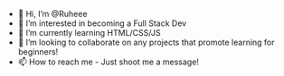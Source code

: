 - 👋 Hi, I’m @Ruheee
- 👀 I’m interested in becoming a Full Stack Dev
- 🌱 I’m currently learning HTML/CSS/JS
- 💞️ I’m looking to collaborate on any projects that promote learning for beginners!
- 📫 How to reach me - Just shoot me a message!

<!---
Ruheee/Ruheee is a ✨ special ✨ repository because its `README.md` (this file) appears on your GitHub profile.
You can click the Preview link to take a look at your changes.
--->

